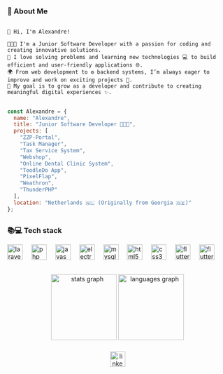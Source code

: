 ### 🚀 About Me
```console

👋 Hi, I'm Alexandre!  

🧑🏻‍💻 I'm a Junior Software Developer with a passion for coding and creating innovative solutions.  
🧩 I love solving problems and learning new technologies 💻 to build efficient and user-friendly applications 🌐.  
🌍 From web development to ⚙️ backend systems, I’m always eager to improve and work on exciting projects 🔧.  
🌱 My goal is to grow as a developer and contribute to creating meaningful digital experiences ✨.

```
##
```js
const Alexandre = {
  name: "Alexandre",
  title: "Junior Software Developer 🧑🏻‍💻",
  projects: [
    "ZZP-Portal",
    "Task Manager",
    "Tax Service System",
    "Webshop",
    "Online Dental Clinic System",
    "ToodleDo App",
    "PixelFlap",
    "Weathron",
    "ThunderPHP"
  ],
  location: "Netherlands 🇳🇱 (Originally from Georgia 🇬🇪)"
};
```
##
### 📚💻 Tech stack
<div align="left">
  <img src="https://cdn.jsdelivr.net/gh/devicons/devicon/icons/laravel/laravel-original.svg" height="35" alt="laravel logo"  />
  <img width="12" />
  <img src="https://cdn.jsdelivr.net/gh/devicons/devicon/icons/php/php-original.svg" height="35" alt="php logo"  />
  <img width="12" />
  <img src="https://cdn.jsdelivr.net/gh/devicons/devicon/icons/javascript/javascript-original.svg" height="35" alt="javascript logo"  />
  <img width="12" />
   <img src="https://cdn.jsdelivr.net/gh/devicons/devicon/icons/electron/electron-original.svg" height="35" alt="electron logo"  />
  <img width="12" />
  <img src="https://cdn.jsdelivr.net/gh/devicons/devicon/icons/mysql/mysql-original.svg" height="35" alt="mysql logo"  />
  <img width="12" />
  <img src="https://cdn.jsdelivr.net/gh/devicons/devicon/icons/html5/html5-original.svg" height="35" alt="html5 logo"  />
  <img width="12" />
  <img src="https://cdn.jsdelivr.net/gh/devicons/devicon/icons/css3/css3-original.svg" height="35" alt="css3 logo"  />
  <img width="12" />
  <img src="https://cdn.jsdelivr.net/gh/devicons/devicon/icons/flutter/flutter-original.svg" height="35" alt="flutter logo"  />
  <img width="12" />
  <img src="https://cdn.jsdelivr.net/gh/devicons/devicon/icons/python/python-original.svg" height="35" alt="flutter logo"  />
<img width="12" />
</div>

##

<div align="center">
  <img src="https://github-readme-stats.vercel.app/api?username=Drunxfish&hide_title=true&hide_rank=true&show_icons=true&include_all_commits=true&count_private=true&disable_animations=false&theme=tokyonight&locale=en&hide_border=true" height="150" alt="stats graph"  />
  <img src="https://github-readme-stats.vercel.app/api/top-langs?username=Drunxfish&locale=en&hide_title=false&layout=compact&card_width=320&langs_count=5&theme=tokyonight&hide_border=true" height="150" alt="languages graph"  />
</div>

###


<div align="center">
  <a href="https://www.linkedin.com/in/601000101x/" target="_blank">
    <img src="https://img.shields.io/static/v1?message=LinkedIn&logo=linkedin&label=&color=0077B5&logoColor=white&labelColor=&style=for-the-badge" height="35" alt="linkedin logo"  />
  </a>
</div>
